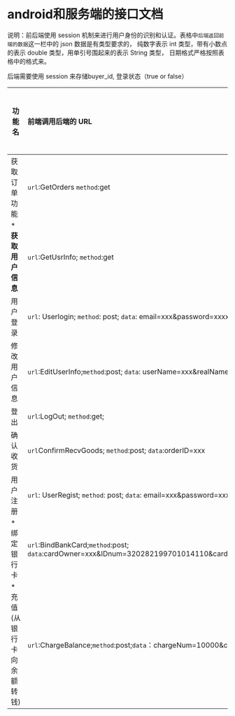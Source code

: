 # android和服务端的接口文档

说明：前后端使用 session 机制来进行用户身份的识别和认证。表格中`后端返回前端的数据`这一栏中的 json 数据是有类型要求的， 纯数字表示 int 类型，带有小数点的表示 double 类型，用单引号围起来的表示 String 类型， 日期格式严格按照表格中的格式来。

后端需要使用 session 来存储buyer_id, 登录状态（true or false）

| 功能名            | 前端调用后端的 URL                              | 后端返回前端的数据                                | 备注   | 后端是否完成 |      |
| -------------- | :--------------------------------------- | ---------------------------------------- | ---- | ------ | ---- |
| 获取订单功能         | `url`:GetOrders `method`:get             | data:[{order_id: 1 ,good_name:'xxx',img_url:'xxx',amount:2,unit_price: 100.5 ,order_status: 0,order_time:'2017-07-07'},{...}] | 无    | 否      |      |
| ***获取用户信息**    | `url`:GetUsrInfo; `method`:get           | data: { userName: '我爸是王思聪', realName: '马化腾', phone: '18036888223', address: 'xxxxxx', balance: 100.50 } | 无    | 否      |      |
| 用户登录           | `url`: Userlogin; `method`: post; `data`: email=xxx&password=xxxxx | code: 0\|1   (注：0表示登录成功，1表示登录失败，并在 msg 中存储失败原因) |      | 否      |      |
| 修改用户信息         | `url`:EditUserInfo;`method`:post;  `data`: userName=xxx&realName=xxx&phone=xxx&address=xxx | code: 0\|1   (注：0表示修改成功，1表示修改失败，并在 msg 中存储失败原因) | 无    | 否      |      |
| 登出             | `url`:LogOut; `method`:get;              | code: 0\|1   (注：0表示修改成功，1表示修改失败，并在 msg 中存储失败原因) | 无    | 无      |      |
| 确认收货           | `url`ConfirmRecvGoods; `method`:post; `data`:orderID=xxx | code: 0\|1   (注：0表示修改成功，1表示修改失败，并在 msg 中存储失败原因) | 无    | 无      |      |
| 用户注册           | `url`: UserRegist; `method`: post; `data`: email=xxx&password=xxxxx | code: 0\|1   (注：0表示注册成功，1表示注册失败，并在 msg 中存储失败原因) |      |        |      |
| *绑定银行卡         | `url`:BindBankCard;`method`:post; `data`:cardOwner=xxx&IDnum=320282199701014110&cardNum=xxx&cardPasswd=123456 | code: 0\|1   (注：0表示注册成功，1表示注册失败，并在 msg 中存储失败原因) |      |        |      |
| *充值(从银行卡向余额转钱) | `url`:ChargeBalance;`method`:post;`data`：chargeNum=10000&cardPassword=123456 | code: 0\|1   (注：0表示注册成功，1表示注册失败，并在 msg 中存储失败原因) |      |        |      |


